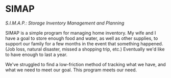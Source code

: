 SIMAP
=====

*S.I.M.A.P.: Storage Inventory Management and Planning*

SIMAP is a simple program for managing home inventory. My wife and I have a goal to store enough food and water, as well as other supplies, to support our family for a few months in the event that something happened. (Job loss, natural disaster, missed a shopping trip, etc.) Eventually we'd like to have enough to last a year.

We've struggled to find a low-friction method of tracking what we have, and what we need to meet our goal. This program meets our need.

